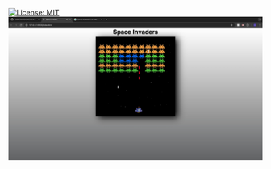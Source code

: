 [![License: MIT](https://img.shields.io/badge/License-MIT-blue.svg)](https://opensource.org/licenses/MIT)
![Alt text](<images/Space Invaders.jpg>)